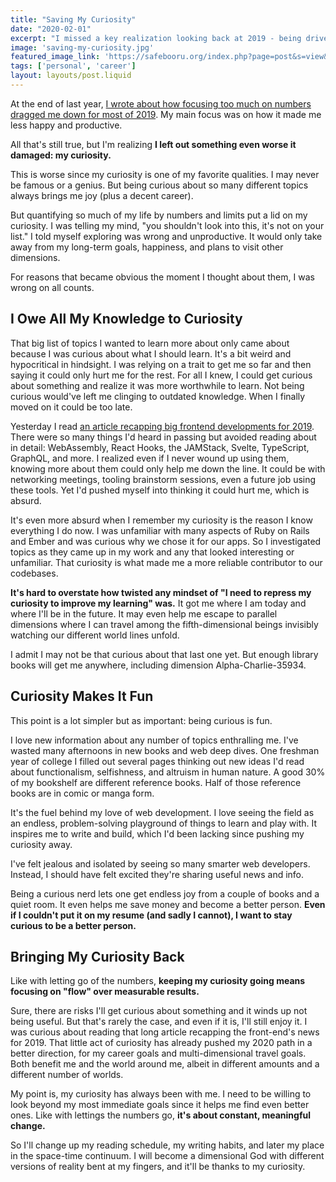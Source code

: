 ```yaml
---
title: "Saving My Curiosity"
date: "2020-02-01"
excerpt: "I missed a key realization looking back at 2019 - being driven by numbers had put a lid on my curiosity."
image: 'saving-my-curiosity.jpg'
featured_image_link: 'https://safebooru.org/index.php?page=post&s=view&id=2978035'
tags: ['personal', 'career']
layout: layouts/post.liquid
---
```


At the end of last year, [I wrote about how focusing too much on numbers dragged me down for most of 2019](URL). My main focus was on how it made me less happy and productive.

All that's still true, but I'm realizing **I left out something even worse it damaged: my curiosity.**

This is worse since my curiosity is one of my favorite qualities. I may never be famous or a genius. But being curious about so many different topics always brings me joy (plus a decent career).

But quantifying so much of my life by numbers and limits put a lid on my curiosity. I was telling my mind, "you shouldn't look into this, it's not on your list." I told myself exploring was wrong and unproductive. It would only take away from my long-term goals, happiness, and plans to visit other dimensions.

For reasons that became obvious the moment I thought about them, I was wrong on all counts.

## I Owe All My Knowledge to Curiosity

That big list of topics I wanted to learn more about only came about because I was curious about what I should learn. It's a bit weird and hypocritical in hindsight. I was relying on a trait to get me so far and then saying it could only hurt me for the rest. For all I knew, I could get curious about something and realize it was more worthwhile to learn. Not being curious would've left me clinging to outdated knowledge. When I finally moved on it could be too late.

Yesterday I read [an article recapping big frontend developments for 2019](https://levelup.gitconnected.com/a-recap-of-frontend-development-in-2019-1e7d07966d6c). There were so many things I'd heard in passing but avoided reading about in detail: WebAssembly, React Hooks, the JAMStack, Svelte, TypeScript, GraphQL, and more. I realized even if I never wound up using them, knowing more about them could only help me down the line. It could be with networking meetings, tooling brainstorm sessions, even a future job using these tools. Yet I'd pushed myself into thinking it could hurt me, which is absurd.

It's even more absurd when I remember my curiosity is the reason I know everything I do now. I was unfamiliar with many aspects of Ruby on Rails and Ember and was curious why we chose it for our apps. So I investigated topics as they came up in my work and any that looked interesting or unfamiliar. That curiosity is what made me a more reliable contributor to our codebases.

**It's hard to overstate how twisted any mindset of "I need to repress my curiosity to improve my learning" was.** It got me where I am today and where I'll be in the future. It may even help me escape to parallel dimensions where I can travel among the fifth-dimensional beings invisibly watching our different world lines unfold.

I admit I may not be that curious about that last one yet. But enough library books will get me anywhere, including dimension Alpha-Charlie-35934.

## Curiosity Makes It Fun

This point is a lot simpler but as important: being curious is fun.

I love new information about any number of topics enthralling me. I've wasted many afternoons in new books and web deep dives. One freshman year of college I filled out several pages thinking out new ideas I'd read about functionalism, selfishness, and altruism in human nature. A good 30% of my bookshelf are different reference books. Half of those reference books are in comic or manga form.

It's the fuel behind my love of web development. I love seeing the field as an endless, problem-solving playground of things to learn and play with. It inspires me to write and build, which I'd been lacking since pushing my curiosity away.

I've felt jealous and isolated by seeing so many smarter web developers. Instead, I should have felt excited they're sharing useful news and info.

Being a curious nerd lets one get endless joy from a couple of books and a quiet room. It even helps me save money and become a better person. **Even if I couldn't put it on my resume (and sadly I cannot), I want to stay curious to be a better person.**

## Bringing My Curiosity Back

Like with letting go of the numbers, **keeping my curiosity going means focusing on "flow" over measurable results.**

Sure, there are risks I'll get curious about something and it winds up not being useful. But that's rarely the case, and even if it is, I'll still enjoy it. I was curious about reading that long article recapping the front-end's news for 2019. That little act of curiosity has already pushed my 2020 path in a better direction, for my career goals and multi-dimensional travel goals. Both benefit me and the world around me, albeit in different amounts and a different number of worlds.

My point is, my curiosity has always been with me. I need to be willing to look beyond my most immediate goals since it helps me find even better ones. Like with lettings the numbers go, **it's about constant, meaningful change.**

So I'll change up my reading schedule, my writing habits, and later my place in the space-time continuum. I will become a dimensional God with different versions of reality bent at my fingers, and it'll be thanks to my curiosity.
